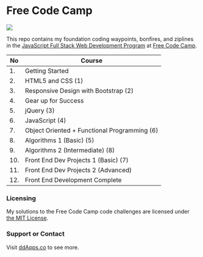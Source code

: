 Free Code Camp
==============
![](https://raw.githubusercontent.com/duliodenis/freecodecamp/master/art/freecodecamp.png)

This repo contains my foundation coding waypoints, bonfires, and ziplines in the [JavaScript Full Stack Web Development Program](http://freecodecamp.com/duliodenis/) at [Free Code Camp](http://www.freecodecamp.com/).

No  | Course
------------- | -------------
1. | Getting Started
2. | HTML5 and CSS (1)
3. | Responsive Design with Bootstrap (2)
4. | Gear up for Success 
5. | jQuery (3)
6. | JavaScript (4)
7. | Object Oriented + Functional Programming (6)
8. | Algorithms 1 (Basic) (5)
9. | Algorithms 2 (Intermediate) (8)
10. | Front End Dev Projects 1 (Basic) (7)
11. | Front End Dev Projects 2 (Advanced)
12. | Front End Development Complete

### Licensing
My solutions to the Free Code Camp code challenges are licensed under [the MIT License](https://github.com/duliodenis/freecodecamp/blob/master/LICENSE).

### Support or Contact
Visit [ddApps.co](http://ddapps.co) to see more.
